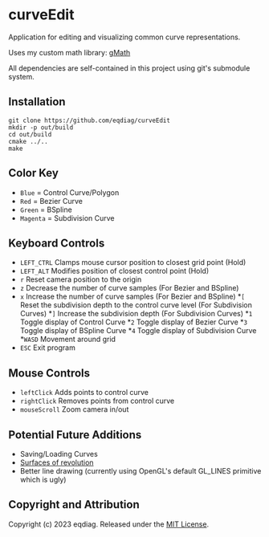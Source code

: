# curveEdit

Application for editing and visualizing common curve representations.

Uses my custom math library: [gMath](https://github.com/eqdiag/gMath)

All dependencies are self-contained in this project using git's submodule system.

## Installation

```
git clone https://github.com/eqdiag/curveEdit
mkdir -p out/build
cd out/build
cmake ../..
make
```

## Color Key
*  `Blue` = Control Curve/Polygon
*  `Red` = Bezier Curve
*  `Green` = BSpline
*  `Magenta` = Subdivision Curve

## Keyboard Controls

* `LEFT_CTRL` Clamps mouse cursor position to closest grid point (Hold)
* `LEFT_ALT` Modifies position of closest control point (Hold)
* `r` Reset camera position to the origin
* `z` Decrease the number of curve samples (For Bezier and BSpline)
* `x` Increase the number of curve samples (For Bezier and BSpline)
*`[` Reset the subdivision depth to the control curve level (For Subdivision Curves)
*`]` Increase the subdivision depth (For Subdivision Curves)
*`1` Toggle display of Control Curve
*`2` Toggle display of Bezier Curve
*`3` Toggle display of BSpline Curve
*`4` Toggle display of Subdivision Curve
*`WASD` Movement around grid
* `ESC` Exit program


## Mouse Controls
* `leftClick` Adds points to control curve
* `rightClick` Removes points from control curve
* `mouseScroll` Zoom camera in/out

## Potential Future Additions
* Saving/Loading Curves
* [Surfaces of revolution](https://en.wikipedia.org/wiki/Surface_of_revolution#:~:text=A%20surface%20of%20revolution%20is,is%20the%20solid%20of%20revolution.)
* Better line drawing (currently using OpenGL's default GL_LINES primitive which is ugly)
                       
## Copyright and Attribution
Copyright (c) 2023 eqdiag. Released under the [MIT License](https://github.com/eqdiag/curvEdit/blob/main/LICENSE.md).
